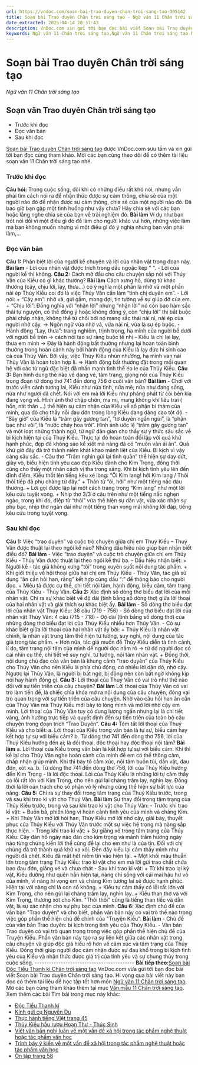 ```yaml
---
url: https://vndoc.com/soan-bai-trao-duyen-chan-troi-sang-tao-305142
title: Soạn bài Trao duyên Chân trời sáng tạo - Ngữ văn 11 Chân trời sáng tạo - VnDoc.com
date_extracted: 2025-04-14 20:37:43
description: VnDoc.com xin gửi tới bạn đọc bài viết Soạn bài Trao duyên Chân trời sáng tạo. Mời các bạn cùng tham khảo để có thêm tài liệu học Văn 11 Chân trời sáng tạo nhé.
keywords: Ngữ văn 11 Chân trời sáng tạo,Ngữ văn 11 Chân trời sáng tạo bài Trao duyên,Soạn văn 11 Chân trời sáng tạo,văn 11 Chân trời sáng tạo,soạn văn 11 Chân trời,ngữ văn 11 Chân trời,Soạn bài Trao duyên Chân trời sáng tạo,Soạn bài Trao duyên,Soạn văn Trao duyên,Trao duyên
---
```


# Soạn bài Trao duyên Chân trời sáng tạo
 _Ngữ văn 11 Chân trời sáng tạo_
## Soạn văn Trao duyên Chân trời sáng tạo
  * Trước khi đọc
  * Đọc văn bản
  * Sau khi đọc

[Soạn bài Trao duyên Chân trời sáng tạo](<https://vndoc.com/soan-bai-trao-duyen-chan-troi-sang-tao-305142>) được VnDoc.com sưu tầm và xin gửi tới bạn đọc cùng tham khảo. Mời các bạn cùng theo dõi để có thêm tài liệu soạn văn 11 Chân trời sáng tạo nhé.
### Trước khi đọc
**Câu hỏi:** Trong cuộc sống, đôi khi có những điều rất khó nói, nhưng vẫn phải tìm cách nói ra để nhận thức được sự cảm thông, chia sẻ của một người nào đó để nhận được sự cảm thông, chia sẻ của một người nào đó. Đã bao giờ bạn gặp một tình huống như vậy chưa? Hãy chia sẻ với các bạn hoặc lắng nghe chia sẻ của bạn về trải nghiệm đó.
**Bài làm**
Ví dụ như bạn trót nói dối vì một điều gì đó để làm cho người khác vui hơn, những việc làm mà bạn không muốn nhưng vì một điều gì đó ý nghĩa nhưng bạn vẫn phải làm,...
### Đọc văn bản
**Câu 1:** Phân biệt lời của người kể chuyện và lời của nhân vật trong đoạn này.
**Bài làm**
\- Lời của nhân vật được trích trong dấu ngoặc kép " ".
\- Lời của người kể thì không.
**Câu 2:** Cách mở đầu cho câu chuyện sắp nói với Thúy Vân của Kiều có gì khác thường?
**Bài làm**
Cách xưng hô, dùng từ khác thường \(cậy, chịu lời, lạy, thưa…\) có ý nghĩa một phần là nhờ vả một phần nài ép Thúy Kiều coi đó là việc Thúy Vân cần làm “tình chị duyên em”.
\- Lời nói:
\+ “Cậy em”: nhờ vả, gửi gắm, mong đợi, tin tưởng về sự giúp đỡ của em.
\+ “Chịu lời”: Đồng nghĩa với “nhận lời” nhưng “nhận lời” nó còn bao hàm sắc thái tự nguyện, có thể đồng ý hoặc không đồng ý, còn “chịu lời” thì bắt buộc phải chấp nhận, không thể từ chối bởi nó mang sắc thái nài nỉ, nài ép của người nhờ cậy.
-> Ngôn ngữ vừa nhờ vả, vừa nài nỉ, vừa là sự ép buộc.
\- Hành động “Lạy, thưa”: trang nghiêm, trịnh trọng, hạ mình của người bề dưới với người bề trên -> cách nói tạo sự ràng buộc tế nhị
\- Kiều là chị lại lạy, thưa em mình
-> Đây là hành động bất thường nhưng lại hoàn toàn bình thường trong hoàn cảnh này bởi hành động của Kiều là lạy đức hi sinh cao cả của Thúy Vân. Bởi vậy, việc Thúy Kiều nhún nhường, hạ mình van nài Thúy Vân là hoàn toàn hợp lí.
=> Hành động bất thường đặt trong mối quan hệ với các từ ngữ đặc biệt đã nhấn mạnh tình thế éo le của Thúy Kiều.
**Câu 3:** Bạn hình dung thế nào về dáng vẻ, tâm trạng, giọng nói của Thúy Kiều trong đoạn từ dòng thơ 741 đến dòng 756 ở cuối văn bản?
**Bài làm**
\- Chới với trước viễn cảnh tương lai, Kiều như nửa tỉnh, nửa mê; nửa như đang sống, nửa như người đã chết. Nói với em mà lời Kiều như phảng phất từ cõi bên kia đang vọng về. Hình ảnh thơ chập chờn, ma mị, mang không khí liêu trai \( hồn, nát thân …\) thể hiện sự cảm nhận của Kiều về số phận bi thảm của mình, qua đó cho thấy nỗi đau đớn trong lòng Kiều đang dâng cao tột độ.
\- “Bây giờ” của Kiều là “trâm gãy gương tan”, “tơ duyên ngắn ngủi”, là “phận bạc như vôi”, là “nước chảy hoa trôi”. Hình ảnh ước lệ “trâm gãy gương tan” và một loạt những thành ngữ, từ ngữ dân gian cho thấy sự ý thức sâu sắc về bi kịch hiện tại của Thuý Kiều. Thực tại đó hoàn toàn đối lập với quá khứ hạnh phúc, đẹp đẽ không sao kể xiết mà nàng đã có "muôn vàn ái ân". Quá khứ giờ đây đã trở thành niềm khát khao mãnh liệt của Kiều. Bi kịch vì vậy càng sâu sắc.
\- Câu thơ “Trăm nghìn gửi lại tình quân” thể hiện sự day dứt, giày vò, biểu hiện tình yêu cao đẹp Kiều dành cho Kim Trọng, đồng thời cũng cho thấy một nhân cách vị tha trong sáng.
Khi bi kịch tình yêu lên đến đỉnh điểm, Kiều thốt lên tiếng kêu xé lòng: “Ôi Kim lang\! hỡi Kim lang / Thôi thôi tiếp đã phụ chàng từ đây.”
\+ Thán từ “ôi, hỡi” như một tiếng nấc đau thương.
\+ Lời gọi được lặp lại một cách trang trọng “Kim lang” như một lời kêu cứu tuyệt vọng.
\+ Nhịp thơ 3/3 ở câu trên như một tiếng nấc nghẹn ngào, trong khi đó, điệp từ “thôi” vừa thể hiện sự dằn vặt, vừa xác nhận sự phụ bạc, nhịp thơ ngân dài như một tiếng than vọng mãi không lời đáp, tiếng kêu cứu trong tuyệt vọng.
### Sau khi đọc
**Câu 1:** Việc “trao duyên” và cuộc trò chuyện giữa chị em Thuý Kiều – Thuý Vân được thuật lại theo ngôi kể nào? Những dấu hiệu nào giúp bạn nhận biết điều đó?
**Bài làm**
\- Việc “trao duyên” và cuộc trò chuyện giữa chị em Thúy Kiều - Thúy Vân được thuật lại theo ngôi kể thứ ba.
\- Dấu hiệu nhận biết:
\+ Người kể - tác giả không xưng “tôi” trong xuyên suốt nội dung tác phẩm.
\+ Khi giới thiệu về hội thoại giữa hai chị em Thúy Kiều - Thúy Vân, tác giả sử dụng “ân cần hỏi han, rằng” kết hợp cùng dấu “:” để thông báo cho người đọc.
\+ Miêu tả được cụ thể, chi tiết nội tâm, hành động, biểu cảm, tâm trạng của Thúy Kiều - Thúy Vân.
**Câu 2:** Xác định số dòng thơ biểu đạt lời của mỗi nhân vật. Chỉ ra sự khác biệt về độ dài \(tính bằng số dòng thơ\) giữa lời thoại của hai nhân vật và giải thích sự khác biệt ấy.
**Bài làm**
\- Số dòng thơ biểu đạt lời của nhân vật Thúy Kiều: 38 câu \(719 - 756\)
\- Số dòng thơ biểu đạt lời của nhân vật Thúy Vân: 4 câu \(715 - 718\)
\- Độ dài \(tính bằng số dòng thơ\) của những dòng thơ biểu đạt lời của Thúy Kiều nhiều hơn Thúy Vân.
\- Có sự khác biệt giữa lời thoại của hai nhân vật ấy bởi:
\+ Thúy Kiều là nhân vật chính, là nhân vật trung tâm thể hiện tư tưởng, suy nghĩ, nội dung của tác giả trong tác phẩm.
\+ Hơn nữa, tác giả muốn để Thúy Kiều diễn tả tình cảnh, lí do, tâm trạng nội tâm của mình để người đọc nắm rõ → từ đó người đọc có cái nhìn cụ thể, chi tiết về suy nghĩ, tư tưởng, nội tâm nhân vật.
\+ Đồng thời, nội dung chủ đạo của văn bản là khung cảnh “trao duyên” của Thúy Kiều cho Thúy Vân cho nên Kiều là phía chủ động, có nhiều lời dặn dò, nhờ cậy. Ngược lại Thúy Vân, là người bị bất ngờ, bị động nên còn bất ngờ không kịp nói hay hành động gì.
**Câu 3:** Lời thoại của Thuý Vân có vai trò như thế nào đối với sự tiến triển của câu chuyện?
**Bài làm**
Lời thoại của Thúy Vân có vai trò làm tiền đề, là chiếc chìa khóa mở ra nội dung của câu chuyện, đóng vai trò quan trọng với sự tiến triển của câu chuyện. Nhờ vào câu hỏi han ân cần của Thúy Vân mà Thúy Kiều mới bày tỏ lòng mình và mở lời nhờ cậy em mình.
Lời thoại của Thúy Vân tuy có dung lượng ngắn nhưng lại là chi tiết vàng, ảnh hưởng trực tiếp và quyết định đến sự tiến triển của toàn bộ câu chuyện trong đoạn trích “Trao Duyên”.
**Câu 4:** Tóm tắt lời thoại của Thuý Kiều và cho biết:
a. Lời thoại của Kiều trong văn bản là tự sự, biểu cảm hay kết hợp tự sự với biểu cảm?
b. Từ dòng thơ 741 đến dòng thơ 756, lời của Thuý Kiều hướng đến ai; là đối thoại, độc thoại hay độc thoại nội tâm?
**Bài làm**
a. Lời thoại của Kiều trong văn bản là kết hợp tự sự với biểu cảm. Khi thì kể lại cho Thúy Vân nghe hoàn cảnh của mình để em có thể thông cảm, chấp nhận giúp mình. Khi thì bày tỏ cảm xúc, nội tâm buồn tủi, dằn vặt, đau đớn, xót xa.
b. Từ dòng thơ 741 đến dòng thơ 756, lời của Thúy Kiều hướng đến Kim Trọng - là lời độc thoại. Lời của Thúy Kiều là những lời tự cảm thấy có lỗi rất lớn với Kim Trọng, cho nên gửi lại chàng trăm lạy, nghìn lạy. Đồng thời là lời oán trách cho số phận vô lý nhưng cũng thể hiện sự bất lực của nàng.
**Câu 5:** Chỉ ra sự thay đổi trong tâm trạng của Thuý Kiều trước, trong và sau khi trao kỉ vật cho Thuý Vân.
**Bài làm**
Sự thay đổi trong tâm trạng của Thúy Kiều trước, trong và sau khi trao kỉ vật cho Thúy Vân:
\- Trước khi trao kỉ vật:
\+ Buồn bã, phiền lòng vì hoàn cảnh tình yêu của mình và chàng Kim.
\+ Khi Thúy Vân mở lời hỏi han, Thúy Kiều mở lời nhờ cậy, giãi bày, thuyết phục của Thúy Kiều với Thúy Vân trước một sự việc hệ trọng mà nàng sắp thực hiện.
\- Trong khi trao kỉ vật:
\+ Sự giằng xé trong tâm trạng của Thúy Kiều: Cây đàn hồ ngày nào đàn cho kim trọng và mảnh trầm hương ngày nào từng chứng kiến lời thề cũng để lại cho em như là của tin. Đối với chị chúng đã trở thành quá khứ xa xôi. Đến đây kiểu lại cảm thấy mình như người đã chết. Kiều đã mất hết niềm tin vào hiện tại.
\+ Một khối mâu thuẫn lớn trong tâm trạng Thúy Kiều: trao kỉ vật cho em mà lời gửi trao chất chứa bao đau đớn, giằng xé và chua chát
\- Sau khi trao kỉ vật:
\+ Từ khi trao lại kỷ vật, Kiều dường như quên hẳn hiện tại, nàng chỉ sống với cái mai hậu hư vô của mình, vì nàng hi vọng em và chàng Kim tương lai sẽ được hạnh phúc. Hiện tại với nàng chỉ là con số không.
\+ Kiều tự cảm thấy có lỗi rất lớn với Kim Trọng, cho nên gửi lại chàng trăm lạy, nghìn lạy.
\+ Kiều than thở và với Kim Trọng, thương xót cho Kim. "Thôi thôi" cũng là tiếng than tiếc và dằn vặt, là sự xác nhận cho sự phụ bạc của mình.
**Câu 6:** Xác định chủ đề của văn bản "Trao duyên" và cho biết, phần văn bản này có vai trò thế nào trong việc góp phần thể hiện chủ đề chính của "Truyện Kiều".
**Bài làm**
\- Chủ đề của văn bản Trao duyên: bi kịch trong tình yêu của Thúy Kiều.
\- Văn bản Trao duyên có vai trò quan trọng trong việc góp phần thể hiện chủ đề của Truyện Kiều. Phần văn bản này tạo ra sự liên kết giữa các nhân vật trong câu chuyện và giúp độc giả hiểu rõ hơn về cảm xúc và tâm trạng của Thúy Kiều. Đồng thời giúp người đọc cảm nhận được sự đau khổ trong bi kịch tình yêu của Kiều và nhận thức được giá trị của tình yêu và sự chung thủy trong cuộc sống.
\------------------------------------------
**Bài tiếp theo:**[Soạn bài Độc Tiểu Thanh kí Chân trời sáng tạo](<https://vndoc.com/soan-bai-doc-tieu-thanh-ki-chan-troi-sang-tao-305143>)
VnDoc.com vừa gửi tới bạn đọc bài viết Soạn bài Trao duyên Chân trời sáng tạo. Hi vọng qua bài viết này bạn đọc có thêm tài liệu để học tập tốt hơn môn [Ngữ văn 11 Chân trời sáng tạo](<https://vndoc.com/ngu-van-11-chan-troi-sang-tao>). Mờ các bạn cùng tham khảo thêm tại mục [Văn mẫu 11 Chân trời sáng tạo](<https://vndoc.com/van-mau-lop-11-chan-troi-sang-tao>).
Xem thêm các bài Tìm bài trong mục này khác:
  * [Độc Tiểu Thanh kí](</soan-bai-doc-tieu-thanh-ki-chan-troi-sang-tao-305143>)
  * [Kính gửi cụ Nguyễn Du](</soan-bai-kinh-gui-cu-nguyen-du-chan-troi-sang-tao-305150>)
  * [Thực hành tiếng Việt trang 45](</soan-bai-thuc-hanh-tieng-viet-trang-45-chan-troi-sang-tao-bai-7-305159>)
  * [Thúy Kiều hầu rượu Hoạn Thư - Thúc Sinh](</soan-bai-thuy-kieu-hau-ruou-hoan-thu-thuc-sinh-chan-troi-sang-tao-305199>)
  * [Viết văn bản nghị luận về một vấn đề xã hội trong tác phẩm nghệ thuật hoặc tác phẩm văn học](</soan-bai-viet-van-ban-nghi-luan-ve-mot-van-de-xa-hoi-trong-tac-pham-nghe-thuat-hoac-tac-pham-van-hoc-chan-troi-305201>)
  * [Trình bày ý kiến về một vấn đề xã hội trong tác phẩm nghệ thuật hoặc tác phẩm văn học](</soan-bai-trinh-bay-y-kien-ve-mot-van-de-xa-hoi-trong-tac-pham-nghe-thuat-hoac-tac-pham-van-hoc-chan-troi-305215>)
  * [Ôn tập trang 58](</soan-bai-on-tap-trang-58-chan-troi-sang-tao-305269>)

